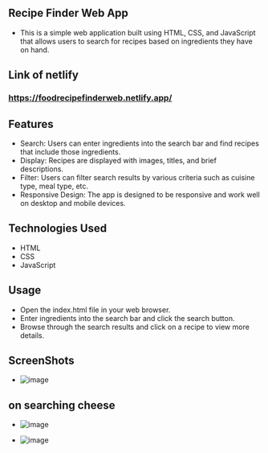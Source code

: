 ## Recipe Finder Web App

+ This is a simple web application built using HTML, CSS, and JavaScript that allows users to search for recipes based on ingredients they have on hand.
## Link of netlify 
### https://foodrecipefinderweb.netlify.app/
## Features
+ Search: Users can enter ingredients into the search bar and find recipes that include those ingredients.
+ Display: Recipes are displayed with images, titles, and brief descriptions.
+ Filter: Users can filter search results by various criteria such as cuisine type, meal type, etc.
+ Responsive Design: The app is designed to be responsive and work well on desktop and mobile devices.
## Technologies Used
+ HTML
+ CSS
+ JavaScript
## Usage
+ Open the index.html file in your web browser.
+ Enter ingredients into the search bar and click the search button.
+ Browse through the search results and click on a recipe to view more details.

## ScreenShots 
+ ![image](https://github.com/vermautkarsh4488/Recipe/assets/77044451/2a616b61-1cce-43c3-a9f8-01a754186b58)

## on searching cheese
+ ![image](https://github.com/vermautkarsh4488/Recipe/assets/77044451/dafacc5a-b921-4ba3-8144-4ba2abf56d70)
   

+ ![image](https://github.com/vermautkarsh4488/Recipe/assets/77044451/df1d51bc-0dc6-4b03-99d6-1f1d912d40b1)




